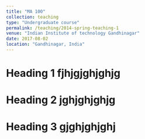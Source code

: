 ```yaml
---
title: "MA 100"
collection: teaching
type: "Undergraduate course"
permalink: /teaching/2014-spring-teaching-1
venue: "Indian Institute of technology Gandhinagar"
date: 2017-08-02
location: "Gandhinagar, India"
---
```




Heading 1 fjhjgjghjghjg
======
Heading 2 jghjghjghjg
======

Heading 3 gjghjghjghj
======
